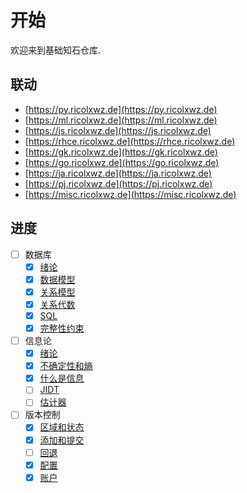 # 开始

欢迎来到基础知石仓库.

## 联动

- [https://py.ricolxwz.de](https://py.ricolxwz.de)
- [https://ml.ricolxwz.de](https://ml.ricolxwz.de)
- [https://js.ricolxwz.de](https://js.ricolxwz.de)
- [https://rhce.ricolxwz.de](https://rhce.ricolxwz.de)
- [https://gk.ricolxwz.de](https://gk.ricolxwz.de)
- [https://go.ricolxwz.de](https://go.ricolxwz.de)
- [https://ja.ricolxwz.de](https://ja.ricolxwz.de)
- [https://pj.ricolxwz.de](https://pj.ricolxwz.de)
- [https://misc.ricolxwz.de](https://misc.ricolxwz.de)


## 进度

- [ ] 数据库
    - [x] [绪论](数据库/绪论)
    - [x] [数据模型](数据库/数据模型)
    - [x] [关系模型](数据库/关系模型)
    - [x] [关系代数](数据库/关系代数)
    - [x] [SQL](数据库/sql)
    - [x] [完整性约束](数据库/完整性约束)
- [ ] 信息论
    - [x] [绪论](信息论/绪论)
    - [x] [不确定性和熵](信息论/不确定性和熵)
    - [x] [什么是信息](信息论/什么是信息)
    - [ ] [JIDT](信息论/jidt)
    - [ ] [估计器](信息论/估计器)
- [ ] 版本控制
    - [x] [区域和状态](/版本控制/区域和状态)
    - [x] [添加和提交](/版本控制/添加和提交)
    - [ ] [回退](/版本控制/回退)
    - [x] [配置](/版本控制/配置)
    - [x] [账户](/版本控制/账户)